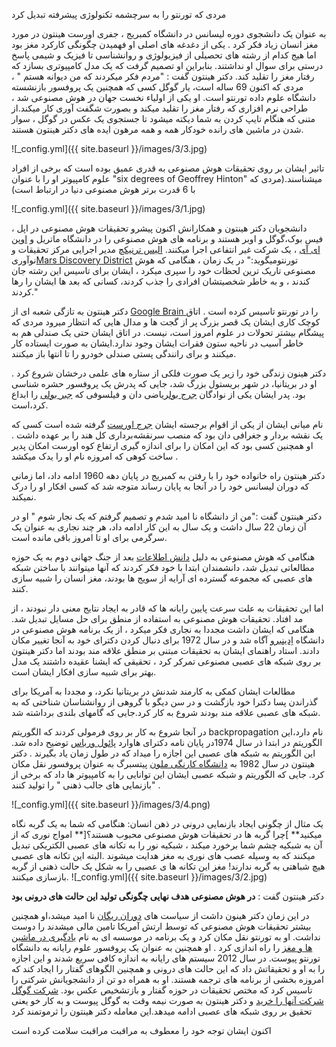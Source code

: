 مردی که تورنتو را به سرچشمه تکنولوژی پیشرفته تبدیل کرد 

به عنوان یک دانشجوی دوره لیسانس در دانشگاه کمبریج ، جفری اورست هینتون در مورد مغز انسان زیاد فکر کرد . یکی از دغدغه های اصلی او فهمیدن چگونگی کارکرد مغز بود اما هیج کدام از رشته های تحصیلی از فیزیولوژی و روانشناسی تا فیزیک و شیمی پاسخ درستی برای سوال او نداشتند.
بنابراین او تصمیم گرفت که یک مدل کامپیوتری بسازد که رفتار مغز را تقلید کند. دکتر هینتون گفت : "مردم فکر میکردند که من دیوانه هستم " ، مردی که اکنون 69 ساله است، یار گوگل کسی که همچنین یک پروفسور بازنشسته دانشگاه علوم داده تورنتو است.
او یکی از اولیاء نخست جهان در هوش مصنوعی شد ، طراحی نرم افزاری که رفتار مغز را تقلید میکند و بصورت شگفت آوری کار میکند.از متنی که هنگام تایپ کردن به شما دیکته میشود تا جستجوی یک عکس در گوگل ، سوار شدن در ماشین های رانده خودکار همه و همه مرهون ایده های دکتر هینتون هستند.

![_config.yml]({{ site.baseurl }}/images/3/3.jpg)

تاثیر ایشان بر روی تحقیقات هوش مصنوعی به قدری عمیق بوده است که برخی از افراد علوم کامپیوتر او را با عنوان  "six degrees of Geoffrey Hinton" میشناسند.(مردی که با 6 قدرت برتر هوش مصنوعی دنیا در ارتباط است)

![_config.yml]({{ site.baseurl }}/images/3/1.jpg)

دانشجویان دکتر هینتون و همکارانش اکنون پیشرو تحقیقات هوش مصنوعی در اپل ، فیس بوک،گوگل و اوبر هستند و برنامه های هوش مصنوعی را در دانشگاه ماتریل و [اوپن ای آی](https://openai.com/) ، یک شرکت غیر انتفاعی  اجرا میکنند.
[الیس ترنیکچ](https://www.marsdd.com/bio/ilse-treurnicht) مدیر اجرایی مرکز تحقیقات و نوآوری[Mars Discovery District](https://www.marsdd.com/) تورنتومیگوید:" در یک زمان ، هنگامی که هوش مصنوعی تاریک ترین لحظات خود را سپری میکرد ، ایشان برای تاسیس این رشته جان کندند ، و به خاطر شخصیتشان افرادی را جذب کردند، کسانی که بعد ها ایشان را رها کردند."

دکتر هینتون به تازگی شعبه ای از  [Google Brain ](https://research.google.com/teams/brain) را در تورنتو تاسیس کرده است . اتاق کوچک کاری ایشان یک قصر بزرگ پر از گجت ها و مدال هایی که انتظار میرود مردی که  پیشگام بیشتر تحولات در علوم امروز است، نیست. در اتاق ایشان حتی یک صندلی هم به خاطر آسیب در ناحیه ستون فقرات ایشان وجود ندارد.ایشان به صورت ایستاده کار میکنند و برای رانندگی پستی صندلی خودرو را تا انتها باز میکنند.

دکتر هینون زندگی خود را زیر یک صورت فلکی از ستاره های علمی درخشان شروع کرد . او در بریتانیا، در شهر بریستول بزرگ شد، جایی که پدرش یک پروفسور حشره شناسی  بود. پدر ایشان یکی از نوادگان [جرج بول](https://en.wikipedia.org/wiki/George_Boole)ریاضی دان و فیلسوفی که [جبر بولی](https://en.wikipedia.org/wiki/Boolean_algebra)  را ابداع کرد،است.

نام میانی ایشان از یکی از اقوام برجسته ایشان [جرج اورست](https://en.wikipedia.org/wiki/George_Everest)  گرفته شده است کسی که یک نقشه‌ بردار و جغرافی دان بود که منصب سرنقشه‌برداری کل هند را بر عهده داشت . او همچنین کسی بود که این امکان را برای اندازه گیری ارتفاع کوه اورست امکان پدیر ساخت کوهی که امروزه نام او را یدک میکشد .

دکتر هینتون راه خانواده خود را با رفتن به کمبریج در پایان دهه 1960 ادامه داد، اما زمانی که دوران لیسانس خود را در آنجا به پایان رساند متوجه شد که کسی افکار او را درک نمیکند.

دکتر هینتون گفت :"من از دانشگاه نا امید شدم و تصمیم گرفتم که یک نجار شوم " او در آن زمان 22 سال داشت و یک سال به این کار ادامه داد، هر چند نجاری به عنوان یک سرگرمی برای او تا امروز باقی مانده است.

هنگامی که هوش مصنوعی به  دلیل [دانش اطلاعات](https://en.wikipedia.org/wiki/Information_science) بعد از جنگ جهانی دوم به یک حوزه مطالعاتی تبدیل شد، دانشمندان ابتدا با خود فکر کردند که آنها میتوانند  با ساختن شبکه های عصبی که مجموعه گسترده ای آرایه از سویج ها بودند، مغز انسان را شبیه سازی کنند.

اما این تحقیقات به علت سرعت پایین رایانه ها که قادر به ایجاد نتایج معنی دار نبودند ، از مد افتاد. تحقیقات هوش مصنوعی به استفاده از منطق برای حل مسایل تبدیل شد.
هنگامی که ایشان داشت مجددا به نجاری فکر میکرد ، از یک برنامه هوش مصنوعی در دانشگاه [اِدینبرو]( http://www.ed.ac.uk)  آگاه شد و در سال 1972 برای دنبال کردن دکترای خود به آنجا تغییر مکان دادند. استاد راهنمای ایشان به تحقیقات مبتنی بر منطق علاقه مند بودند اما دکتر هینتون بر روی شبکه های عصبی مصنوعی تمرکر کرد ، تحقیقی که ایشنا عقیده داشتند یک مدل بهتر برای شبیه سازی افکار ایشان است.

مطالعات ایشان کمکی به کارمند شدنش در بریتانیا نکرد، و مجددا به آمریکا برای گذراندن پسا دکترا خود بازگشت و در سن دیگو با گروهی از روانشناسان شناختی که به شبکه های عصبی علاقه مند بودند شروع به کار کرد.جایی که گامهای بلندی برداشته شد.

در آنجا شروع به کار بر روی فرمولی کردند که الگوریتم backpropagation  نام دارد،این الگوریتم در ابتدا ذر سال 1974در پایان نامه دکترای هاوارد [پائول ورباس](https://en.wikipedia.org/wiki/Paul_Werbos) توضیح داده شد. این الگوریتم به شبکه های عصبی این اجازه را میداد که در طول زمان یاد بگیرند .
دکتر هینتون در سال 1982 به [دانشگاه کارنگی ملون]( http://www.cmu.edu)   پیتسبرگ به عنوان پروفسور نقل مکان کرد. جایی که الگوریتم و شبکه عصبی ایشان این توانایی را به کامپیوتر ها داد که برخی از "بازنمایی های جالب ذهنی " را تولید کنند .

![_config.yml]({{ site.baseurl }}/images/3/4.png)

یک مثال از چگونی ایجاد بازنمایی درونی در ذهن انسان: هنگامی که شما به یک گربه نگاه میکنید** ]چرا گربه ها در تحقیقات هوش مصنوعی محبوب هستند؟[** امواج نوری که از آن به شبکیه چشم شما برخورد میکند ، شبکیه نور را به تکانه های عصبی الکتریکی تبدیل میکنند که به وسیله عصب های نوری به مغز هدایت میشوند .البته این تکانه های عصبی هیچ شباهتی به گربه ندارند! مغز این تکانه ها ی عصبی را به شکل یک حالت ذهنی از گربه بازسازی میکنند.
![_config.yml]({{ site.baseurl }}/images/3/2.jpg)

دکتر هینتون گفت : **در هوش مصنوعی هدف نهایی چگونگی تولید این حالت های درونی بود** 

در این زمان دکتر هینون داشت از سیاست های [دوران ریگان](https://en.wikipedia.org/wiki/Reagan_Era) نا امید میشد،او همچنین بیشتر تحقیقات هوش مصنوعی که توسط ارتش آمریکا تامین مالی میشدند را دوست نداشت. او به تورنتو نقل مکان کرد و یک برنامه در موسسه ای به نام [یادگیری در ماشین ها و مغز](https://www.cifar.ca/research/learning-in-machine-and-brains) را راه اندازی کرد . او همچنین به عنوان یک پروفسور علوم رایانه به دانشگاه تورنتو پیوست. در سال 2012 سیستم های رایانه به اندازه کافی سریع شدند و این اجازه را به او و تحقیقاتش داد که این حالت های درونی و همچنین الگوهای گفتار را ایجاد کند که امروزه بخشی از برنامه های ترجمه هستند.
او به همراه دو تن از دانشجویانش شرکتی را تاسیس کرد که مختص تحقیقات در حوزه گفتار و بازتشخیص عکس بود. [شرکت گوگل شرکت آنها را خرید](https://techcrunch.com/2013/06/12/how-googles-acquisition-of-dnnresearch-allowed-it-to-build-its-impressive-google-photo-search-in-6-months/)
و دکتر هینتون به صورت نیمه وقت به گوگل پیوست و به کار خو یعنی تحقیق بر روی شبکه های عصبی ادامه میدهد.این معامله دکتر هینتون را ثرموتمند کرد

اکنون ایشان توجه خود را معطوف به مراقبت مراقبت سلامت کرده است
